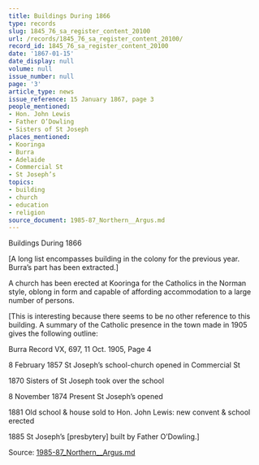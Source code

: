 ```yaml
---
title: Buildings During 1866
type: records
slug: 1845_76_sa_register_content_20100
url: /records/1845_76_sa_register_content_20100/
record_id: 1845_76_sa_register_content_20100
date: '1867-01-15'
date_display: null
volume: null
issue_number: null
page: '3'
article_type: news
issue_reference: 15 January 1867, page 3
people_mentioned:
- Hon. John Lewis
- Father O’Dowling
- Sisters of St Joseph
places_mentioned:
- Kooringa
- Burra
- Adelaide
- Commercial St
- St Joseph’s
topics:
- building
- church
- education
- religion
source_document: 1985-87_Northern__Argus.md
---
```


Buildings During 1866

[A long list encompasses building in the colony for the previous year.  Burra’s part has been extracted.]

A church has been erected at Kooringa for the Catholics in the Norman style, oblong in form and capable of affording accommodation to a large number of persons.

[This is interesting because there seems to be no other reference to this building.  A summary of the Catholic presence in the town made in 1905 gives the following outline:

Burra Record VX, 697, 11 Oct. 1905, Page 4

8 February 1857	St Joseph’s school-church opened in Commercial St

1870	Sisters of St Joseph took over the school

8 November 1874	Present St Joseph’s opened

1881	Old school & house sold to Hon. John Lewis: new convent & school erected

1885		St Joseph’s [presbytery] built by Father O’Dowling.]

Source: [1985-87_Northern__Argus.md](/downloads/markdown/1985-87_Northern__Argus.md)
